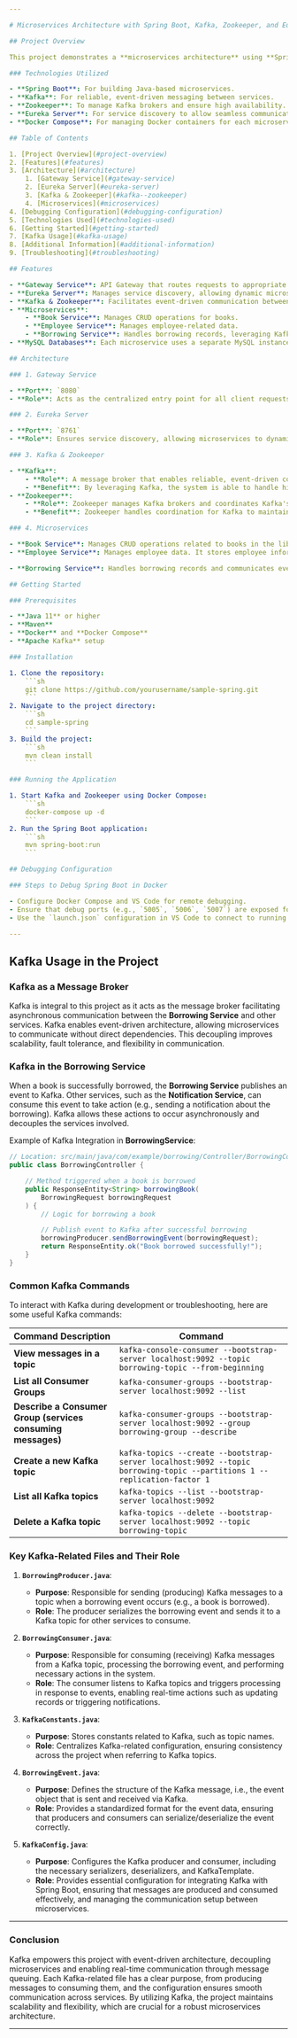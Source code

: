 ```yaml
---

# Microservices Architecture with Spring Boot, Kafka, Zookeeper, and Eureka

## Project Overview

This project demonstrates a **microservices architecture** using **Spring Boot** for service development, **Kafka** for message brokering, **Zookeeper** for managing Kafka, and **Eureka Server** for service discovery. The application includes multiple services that interact with one another while using **Docker Compose** for container orchestration. Kafka serves as the backbone for asynchronous communication between the microservices, promoting scalability and decoupling.

### Technologies Utilized

- **Spring Boot**: For building Java-based microservices.
- **Kafka**: For reliable, event-driven messaging between services.
- **Zookeeper**: To manage Kafka brokers and ensure high availability.
- **Eureka Server**: For service discovery to allow seamless communication among services.
- **Docker Compose**: For managing Docker containers for each microservice and infrastructure component.

## Table of Contents

1. [Project Overview](#project-overview)
2. [Features](#features)
3. [Architecture](#architecture)
    1. [Gateway Service](#gateway-service)
    2. [Eureka Server](#eureka-server)
    3. [Kafka & Zookeeper](#kafka--zookeeper)
    4. [Microservices](#microservices)
4. [Debugging Configuration](#debugging-configuration)
5. [Technologies Used](#technologies-used)
6. [Getting Started](#getting-started)
7. [Kafka Usage](#kafka-usage)
8. [Additional Information](#additional-information)
9. [Troubleshooting](#troubleshooting)

## Features

- **Gateway Service**: API Gateway that routes requests to appropriate microservices.
- **Eureka Server**: Manages service discovery, allowing dynamic microservice scaling.
- **Kafka & Zookeeper**: Facilitates event-driven communication between services with Kafka as a message broker and Zookeeper for Kafka management.
- **Microservices**:
    - **Book Service**: Manages CRUD operations for books.
    - **Employee Service**: Manages employee-related data.
    - **Borrowing Service**: Handles borrowing records, leveraging Kafka for inter-service communication.
- **MySQL Databases**: Each microservice uses a separate MySQL instance to ensure data isolation.

## Architecture

### 1. Gateway Service

- **Port**: `8080`
- **Role**: Acts as the centralized entry point for all client requests, routing them to the appropriate microservice via **Eureka**. This service abstracts the communication between clients and the backend services, making the architecture cleaner and easier to manage.

### 2. Eureka Server

- **Port**: `8761`
- **Role**: Ensures service discovery, allowing microservices to dynamically register themselves and communicate with each other. Eureka Server helps facilitate load balancing and fault tolerance in the microservice environment.

### 3. Kafka & Zookeeper

- **Kafka**:
    - **Role**: A message broker that enables reliable, event-driven communication between microservices. Kafka decouples services by allowing them to communicate asynchronously, increasing scalability and fault tolerance.
    - **Benefit**: By leveraging Kafka, the system is able to handle high-throughput events and large volumes of data with ease.
- **Zookeeper**:
    - **Role**: Zookeeper manages Kafka brokers and coordinates Kafka's partitioning and replication. It ensures Kafka’s high availability and reliability, which is crucial in a distributed system.
    - **Benefit**: Zookeeper handles coordination for Kafka to maintain the health and synchronization of services.

### 4. Microservices

- **Book Service**: Manages CRUD operations related to books in the library system. This service interacts with the database to perform operations such as creating, updating, and retrieving books.
- **Employee Service**: Manages employee data. It stores employee information such as personal details and borrowing history. This service integrates with other services for cross-service communication.

- **Borrowing Service**: Handles borrowing records and communicates events (e.g., a successful borrowing) to Kafka, enabling other services to react to these events. This service is tightly coupled with Kafka for event-driven communication.

## Getting Started

### Prerequisites

- **Java 11** or higher
- **Maven**
- **Docker** and **Docker Compose**
- **Apache Kafka** setup

### Installation

1. Clone the repository:
    ```sh
    git clone https://github.com/yourusername/sample-spring.git
    ```
2. Navigate to the project directory:
    ```sh
    cd sample-spring
    ```
3. Build the project:
    ```sh
    mvn clean install
    ```

### Running the Application

1. Start Kafka and Zookeeper using Docker Compose:
    ```sh
    docker-compose up -d
    ```
2. Run the Spring Boot application:
    ```sh
    mvn spring-boot:run
    ```

## Debugging Configuration

### Steps to Debug Spring Boot in Docker

- Configure Docker Compose and VS Code for remote debugging.
- Ensure that debug ports (e.g., `5005`, `5006`, `5007`) are exposed for each microservice.
- Use the `launch.json` configuration in VS Code to connect to running Docker containers and debug effectively.

---
```


## Kafka Usage in the Project

### Kafka as a Message Broker

Kafka is integral to this project as it acts as the message broker facilitating asynchronous communication between the **Borrowing Service** and other services. Kafka enables event-driven architecture, allowing microservices to communicate without direct dependencies. This decoupling improves scalability, fault tolerance, and flexibility in communication.

### Kafka in the Borrowing Service

When a book is successfully borrowed, the **Borrowing Service** publishes an event to Kafka. Other services, such as the **Notification Service**, can consume this event to take action (e.g., sending a notification about the borrowing). Kafka allows these actions to occur asynchronously and decouples the services involved.

Example of Kafka Integration in **BorrowingService**:

```java
// Location: src/main/java/com/example/borrowing/Controller/BorrowingController.java
public class BorrowingController {

    // Method triggered when a book is borrowed
    public ResponseEntity<String> borrowingBook(
        BorrowingRequest borrowingRequest
    ) {
        // Logic for borrowing a book

        // Publish event to Kafka after successful borrowing
        borrowingProducer.sendBorrowingEvent(borrowingRequest);
        return ResponseEntity.ok("Book borrowed successfully!");
    }
}

```

### Common Kafka Commands

To interact with Kafka during development or troubleshooting, here are some useful Kafka commands:

| **Command Description**                                     | **Command**                                                                                                             |
| ----------------------------------------------------------- | ----------------------------------------------------------------------------------------------------------------------- |
| **View messages in a topic**                                | `kafka-console-consumer --bootstrap-server localhost:9092 --topic borrowing-topic --from-beginning`                     |
| **List all Consumer Groups**                                | `kafka-consumer-groups --bootstrap-server localhost:9092 --list`                                                        |
| **Describe a Consumer Group (services consuming messages)** | `kafka-consumer-groups --bootstrap-server localhost:9092 --group borrowing-group --describe`                            |
| **Create a new Kafka topic**                                | `kafka-topics --create --bootstrap-server localhost:9092 --topic borrowing-topic --partitions 1 --replication-factor 1` |
| **List all Kafka topics**                                   | `kafka-topics --list --bootstrap-server localhost:9092`                                                                 |
| **Delete a Kafka topic**                                    | `kafka-topics --delete --bootstrap-server localhost:9092 --topic borrowing-topic`                                       |

### Key Kafka-Related Files and Their Role

1. **`BorrowingProducer.java`**:

    - **Purpose**: Responsible for sending (producing) Kafka messages to a topic when a borrowing event occurs (e.g., a book is borrowed).
    - **Role**: The producer serializes the borrowing event and sends it to a Kafka topic for other services to consume.

2. **`BorrowingConsumer.java`**:

    - **Purpose**: Responsible for consuming (receiving) Kafka messages from a Kafka topic, processing the borrowing event, and performing necessary actions in the system.
    - **Role**: The consumer listens to Kafka topics and triggers processing in response to events, enabling real-time actions such as updating records or triggering notifications.

3. **`KafkaConstants.java`**:

    - **Purpose**: Stores constants related to Kafka, such as topic names.
    - **Role**: Centralizes Kafka-related configuration, ensuring consistency across the project when referring to Kafka topics.

4. **`BorrowingEvent.java`**:

    - **Purpose**: Defines the structure of the Kafka message, i.e., the event object that is sent and received via Kafka.
    - **Role**: Provides a standardized format for the event data, ensuring that producers and consumers can serialize/deserialize the event correctly.

5. **`KafkaConfig.java`**:
    - **Purpose**: Configures the Kafka producer and consumer, including the necessary serializers, deserializers, and KafkaTemplate.
    - **Role**: Provides essential configuration for integrating Kafka with Spring Boot, ensuring that messages are produced and consumed effectively, and managing the communication setup between microservices.

---

### Conclusion

Kafka empowers this project with event-driven architecture, decoupling microservices and enabling real-time communication through message queuing. Each Kafka-related file has a clear purpose, from producing messages to consuming them, and the configuration ensures smooth communication across services. By utilizing Kafka, the project maintains scalability and flexibility, which are crucial for a robust microservices architecture.

---
